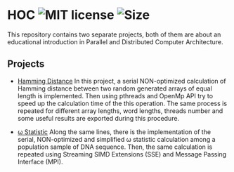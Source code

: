 # HOC ![MIT license](https://img.shields.io/github/license/CSpyridakis/HOC.svg?style=plastic) ![Size](https://img.shields.io/github/repo-size/CSpyridakis/HOC.svg?style=plastic)

This repository contains two separate projects, both of them are about an educational introduction in Parallel and Distributed Computer Architecture. 

## Projects
* [Hamming Distance](./Hamming-Distance) 
In this project, a serial NON-optimized calculation of Hamming distance between two random generated arrays of equal length is implemented. Then using pthreads and OpenMp API try to speed up the calculation time of the this operation. The same process is repeated for different array lengths, word lengths, threads number and some useful results are exported during this procedure.


* [ω Statistic](./Omega-Statistic)
Along the same lines, there is the implementation of the serial, NON-optimized and simplified ω statistic calculation among a population sample of DNA sequence. Then, the same calculation is repeated using Streaming SIMD Extensions (SSE) and Message Passing Interface (MPI). 




